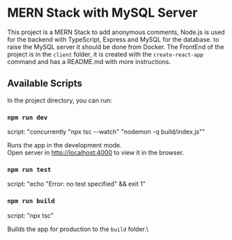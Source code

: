 # MERN Stack with MySQL Server

This project is a MERN Stack to add anonymous comments, Node.js is used for the backend with TypeScript, Express and MySQL for the database. to raise the MySQL server it should be done from Docker. The FrontEnd of the project is in the `client` folder, it is created with the `create-react-app` command and has a README.md with more instructions.

## Available Scripts

In the project directory, you can run:

### `npm run dev`

script: "concurrently \"npx tsc --watch\" \"nodemon -q build/index.js\""

Runs the app in the development mode.\
Open server in [http://localhost:4000](http://localhost:4000) to view it in the browser.

### `npm run test`

script: "echo \"Error: no test specified\" && exit 1"

### `npm run build`

script: "npx tsc"

Builds the app for production to the `build` folder.\
